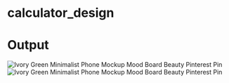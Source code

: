 # calculator_design
# Output

![Ivory   Green Minimalist Phone Mockup Mood Board Beauty Pinterest Pin](https://github.com/MuhammadAmann/Calculator-Mobile-App-design-with-flutter/assets/109753345/a3cdc646-b2c5-4381-baa7-f4e6c9364386)
![Ivory   Green Minimalist Phone Mockup Mood Board Beauty Pinterest Pin](https://github.com/MuhammadAmann/Calculator-Mobile-App-design-with-flutter/assets/109753345/b438b489-bafc-432c-97c8-c150cdb7ca7f)
